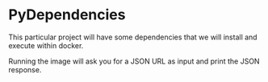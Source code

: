 # PyDependencies

This particular project will have some dependencies that we will install and execute within docker.

Running the image will ask you for a JSON URL as input and print the JSON response.
